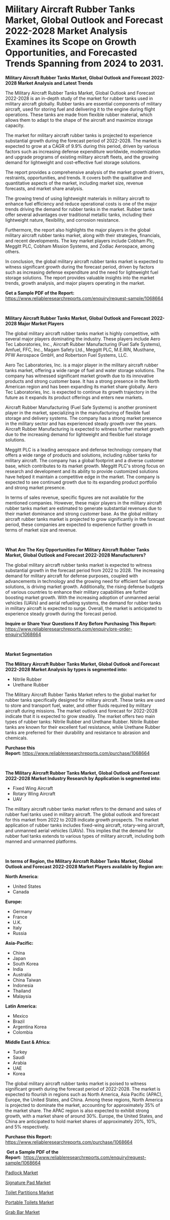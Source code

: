 <p><h1>Military Aircraft Rubber Tanks Market, Global Outlook and Forecast 2022-2028 Market Analysis Examines its Scope on Growth Opportunities, and Forecasted Trends Spanning from 2024 to 2031.</h1></p><p><strong>Military Aircraft Rubber Tanks Market, Global Outlook and Forecast 2022-2028 Market Analysis and Latest Trends</strong></p>
<p><p>The Military Aircraft Rubber Tanks Market, Global Outlook and Forecast 2022-2028 is an in-depth study of the market for rubber tanks used in military aircraft globally. Rubber tanks are essential components of military aircraft, used for storing fuel and delivering it to the engine during flight operations. These tanks are made from flexible rubber material, which allows them to adapt to the shape of the aircraft and maximize storage capacity.</p><p>The market for military aircraft rubber tanks is projected to experience substantial growth during the forecast period of 2022-2028. The market is expected to grow at a CAGR of 9.9% during this period, driven by various factors such as increasing defense expenditure worldwide, modernization and upgrade programs of existing military aircraft fleets, and the growing demand for lightweight and cost-effective fuel storage solutions.</p><p>The report provides a comprehensive analysis of the market growth drivers, restraints, opportunities, and trends. It covers both the qualitative and quantitative aspects of the market, including market size, revenue forecasts, and market share analysis.</p><p>The growing trend of using lightweight materials in military aircraft to enhance fuel efficiency and reduce operational costs is one of the major trends driving the demand for rubber tanks in the market. Rubber tanks offer several advantages over traditional metallic tanks, including their lightweight nature, flexibility, and corrosion resistance.</p><p>Furthermore, the report also highlights the major players in the global military aircraft rubber tanks market, along with their strategies, financials, and recent developments. The key market players include Cobham Plc, Meggitt PLC, Cobham Mission Systems, and Zodiac Aerospace, among others.</p><p>In conclusion, the global military aircraft rubber tanks market is expected to witness significant growth during the forecast period, driven by factors such as increasing defense expenditure and the need for lightweight fuel storage solutions. The report provides valuable insights into the market trends, growth analysis, and major players operating in the market.</p></p>
<p><strong>Get a Sample PDF of the Report:&nbsp;</strong> <a href="https://www.reliableresearchreports.com/enquiry/request-sample/1068664">https://www.reliableresearchreports.com/enquiry/request-sample/1068664</a></p>
<p>&nbsp;</p>
<p><strong>Military Aircraft Rubber Tanks Market, Global Outlook and Forecast 2022-2028 Major Market Players</strong></p>
<p><p>The global military aircraft rubber tanks market is highly competitive, with several major players dominating the industry. These players include Aero Tec Laboratories, Inc., Aircraft Rubber Manufacturing (Fuel Safe Systems), Amfuel, FFC, Inc., Magam Safety Ltd., Meggitt PLC, M.E.RIN, Musthane, PFW Aerospace GmbH, and Robertson Fuel Systems, LLC. </p><p>Aero Tec Laboratories, Inc. is a major player in the military aircraft rubber tanks market, offering a wide range of fuel and water storage solutions. The company has witnessed significant market growth due to its innovative products and strong customer base. It has a strong presence in the North American region and has been expanding its market share globally. Aero Tec Laboratories, Inc. is expected to continue its growth trajectory in the future as it expands its product offerings and enters new markets.</p><p>Aircraft Rubber Manufacturing (Fuel Safe Systems) is another prominent player in the market, specializing in the manufacturing of flexible fuel storage and delivery systems. The company has a strong market presence in the military sector and has experienced steady growth over the years. Aircraft Rubber Manufacturing is expected to witness further market growth due to the increasing demand for lightweight and flexible fuel storage solutions.</p><p>Meggitt PLC is a leading aerospace and defense technology company that offers a wide range of products and solutions, including rubber tanks for military aircraft. The company has a global footprint and a diverse customer base, which contributes to its market growth. Meggitt PLC's strong focus on research and development and its ability to provide customized solutions have helped it maintain a competitive edge in the market. The company is expected to see continued growth due to its expanding product portfolio and strong market presence.</p><p>In terms of sales revenue, specific figures are not available for the mentioned companies. However, these major players in the military aircraft rubber tanks market are estimated to generate substantial revenues due to their market dominance and strong customer base. As the global military aircraft rubber tanks market is projected to grow significantly in the forecast period, these companies are expected to experience further growth in terms of market size and revenue.</p></p>
<p>&nbsp;</p>
<p><strong>What Are The Key Opportunities For Military Aircraft Rubber Tanks Market, Global Outlook and Forecast 2022-2028 Manufacturers?</strong></p>
<p><p>The global military aircraft rubber tanks market is expected to witness substantial growth in the forecast period from 2022 to 2028. The increasing demand for military aircraft for defense purposes, coupled with advancements in technology and the growing need for efficient fuel storage solutions, is driving market growth. Additionally, the rising defense budgets of various countries to enhance their military capabilities are further boosting market growth. With the increasing adoption of unmanned aerial vehicles (UAVs) and aerial refueling systems, the demand for rubber tanks in military aircraft is expected to surge. Overall, the market is anticipated to experience steady growth during the forecast period.</p></p>
<p><strong>Inquire or Share Your Questions If Any Before Purchasing This Report:</strong> <a href="https://www.reliableresearchreports.com/enquiry/pre-order-enquiry/1068664">https://www.reliableresearchreports.com/enquiry/pre-order-enquiry/1068664</a></p>
<p>&nbsp;</p>
<p><strong>Market Segmentation</strong></p>
<p><strong>The Military Aircraft Rubber Tanks Market, Global Outlook and Forecast 2022-2028 Market Analysis by types is segmented into:</strong></p>
<p><ul><li>Nitrile Rubber</li><li>Urethane Rubber</li></ul></p>
<p><p>The Military Aircraft Rubber Tanks Market refers to the global market for rubber tanks specifically designed for military aircraft. These tanks are used to store and transport fuel, water, and other fluids required by military aircraft during missions. The market outlook and forecast for 2022-2028 indicate that it is expected to grow steadily. The market offers two main types of rubber tanks: Nitrile Rubber and Urethane Rubber. Nitrile Rubber tanks are known for their excellent fuel resistance, while Urethane Rubber tanks are preferred for their durability and resistance to abrasion and chemicals.</p></p>
<p><strong>Purchase this Report:&nbsp;</strong><a href="https://www.reliableresearchreports.com/purchase/1068664">https://www.reliableresearchreports.com/purchase/1068664</a></p>
<p>&nbsp;</p>
<p><strong>The Military Aircraft Rubber Tanks Market, Global Outlook and Forecast 2022-2028 Market Industry Research by Application is segmented into:</strong></p>
<p><ul><li>Fixed Wing Aircraft</li><li>Rotary Wing Aircraft</li><li>UAV</li></ul></p>
<p><p>The military aircraft rubber tanks market refers to the demand and sales of rubber fuel tanks used in military aircraft. The global outlook and forecast for this market from 2022 to 2028 indicate growth prospects. The market application of rubber tanks includes fixed-wing aircraft, rotary-wing aircraft, and unmanned aerial vehicles (UAVs). This implies that the demand for rubber fuel tanks extends to various types of military aircraft, including both manned and unmanned platforms.</p></p>
<p>&nbsp;</p>
<p><strong>In terms of Region, the Military Aircraft Rubber Tanks Market, Global Outlook and Forecast 2022-2028 Market Players available by Region are:</strong></p>
<p>
    <p> <strong> North America: </strong>
        <ul>
            <li>United States</li>
            <li>Canada</li>
        </ul>
        </p> 
    <p> <strong> Europe: </strong>
        <ul>
            <li>Germany</li>
            <li>France</li>
            <li>U.K.</li>
            <li>Italy</li>
            <li>Russia</li>
        </ul>
        </p> 
    <p> <strong> Asia-Pacific: </strong>
        <ul>
            <li>China</li>
            <li>Japan</li>
            <li>South Korea</li>
            <li>India</li>
            <li>Australia</li>
            <li>China Taiwan</li>
            <li>Indonesia</li>
            <li>Thailand</li>
            <li>Malaysia</li>
        </ul>
        </p> 
    <p> <strong> Latin America: </strong>
        <ul>
            <li>Mexico</li>
            <li>Brazil</li>
            <li>Argentina Korea</li>
            <li>Colombia</li>
        </ul>
        </p> 
    <p> <strong> Middle East & Africa: </strong>
        <ul>
            <li>Turkey</li>
            <li>Saudi</li>
            <li>Arabia</li>
            <li>UAE</li>
            <li>Korea</li>
        </ul>
    </p>
    </p>
<p><p>The global military aircraft rubber tanks market is poised to witness significant growth during the forecast period of 2022-2028. The market is expected to flourish in regions such as North America, Asia Pacific (APAC), Europe, the United States, and China. Among these regions, North America is projected to dominate the market, accounting for approximately 35% of the market share. The APAC region is also expected to exhibit strong growth, with a market share of around 30%. Europe, the United States, and China are anticipated to hold market shares of approximately 20%, 10%, and 5% respectively.</p></p>
<p><strong>Purchase this Report: </strong><a href="https://www.reliableresearchreports.com/purchase/1068664">https://www.reliableresearchreports.com/purchase/1068664</a></p>
<p>&nbsp;<strong>Get a Sample PDF of the Report:&nbsp;&nbsp;</strong><a href="https://www.reliableresearchreports.com/enquiry/request-sample/1068664">https://www.reliableresearchreports.com/enquiry/request-sample/1068664</a></p>
<p><strong></strong></p>
<p><p><a href="https://medium.com/p/d9bcc3fe0b7a/edit">Padlock Market</a></p><p><a href="https://medium.com/p/ce57e722b537/edit">Signature Pad Market</a></p><p><a href="https://medium.com/p/3d1eb965f361/edit">Toilet Partitions Market</a></p><p><a href="https://medium.com/@londonhilll/analyzing-portable-toilets-market-global-industry-perspective-and-forecast-2024-to-2031-803438547c48">Portable Toilets Market</a></p><p><a href="https://medium.com/p/40178233f25b/edit">Grab Bar Market</a></p></p>